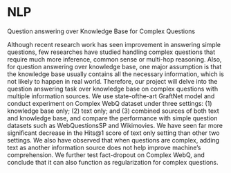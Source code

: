 # NLP

Question answering over Knowledge Base for Complex Questions

Although recent research work has seen improvement in answering simple questions, few researches have studied handling complex questions that require much more inference, common sense or multi-hop reasoning. Also, for question answering over knowledge base, one major assumption is that the knowledge base usually contains all the necessary information, which is not likely to happen in real world. Therefore, our project will delve into the question answering task over knowledge base on complex questions with multiple information sources. We use state-ofthe-art GraftNet model and conduct experiment on Complex WebQ dataset under three settings: (1) knowledge base only; (2) text only; and (3) combined sources of both text and knowledge base, and compare the performance with simple question datasets such as WebQuestionsSP and Wikimovies. We have seen far more significant decrease in the Hits@1 score of text only setting than other two settings. We also have observed that when questions are complex, adding text as another information source does not help improve machine’s comprehension. We further test fact-dropout on Complex WebQ, and conclude that it can also function as regularization for complex questions.
